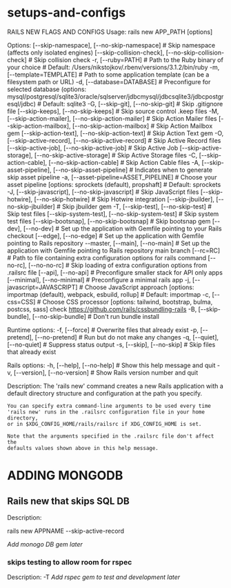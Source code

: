 # setups-and-configs

RAILS NEW FLAGS AND CONFIGS
Usage:
  rails new APP_PATH [options]

Options:
            [--skip-namespace], [--no-skip-namespace]              # Skip namespace (affects only isolated engines)
            [--skip-collision-check], [--no-skip-collision-check]  # Skip collision check
  -r,       [--ruby=PATH]                                          # Path to the Ruby binary of your choice
                                                                   # Default: /Users/nikstojkov/.rbenv/versions/3.1.2/bin/ruby
  -m,       [--template=TEMPLATE]                                  # Path to some application template (can be a filesystem path or URL)
  -d,       [--database=DATABASE]                                  # Preconfigure for selected database (options: mysql/postgresql/sqlite3/oracle/sqlserver/jdbcmysql/jdbcsqlite3/jdbcpostgresql/jdbc)
                                                                   # Default: sqlite3
  -G,       [--skip-git], [--no-skip-git]                          # Skip .gitignore file
            [--skip-keeps], [--no-skip-keeps]                      # Skip source control .keep files
  -M,       [--skip-action-mailer], [--no-skip-action-mailer]      # Skip Action Mailer files
            [--skip-action-mailbox], [--no-skip-action-mailbox]    # Skip Action Mailbox gem
            [--skip-action-text], [--no-skip-action-text]          # Skip Action Text gem
  -O,       [--skip-active-record], [--no-skip-active-record]      # Skip Active Record files
            [--skip-active-job], [--no-skip-active-job]            # Skip Active Job
            [--skip-active-storage], [--no-skip-active-storage]    # Skip Active Storage files
  -C,       [--skip-action-cable], [--no-skip-action-cable]        # Skip Action Cable files
  -A,       [--skip-asset-pipeline], [--no-skip-asset-pipeline]    # Indicates when to generate skip asset pipeline
  -a,       [--asset-pipeline=ASSET_PIPELINE]                      # Choose your asset pipeline [options: sprockets (default), propshaft]
                                                                   # Default: sprockets
  -J,       [--skip-javascript], [--no-skip-javascript]            # Skip JavaScript files
            [--skip-hotwire], [--no-skip-hotwire]                  # Skip Hotwire integration
            [--skip-jbuilder], [--no-skip-jbuilder]                # Skip jbuilder gem
  -T,       [--skip-test], [--no-skip-test]                        # Skip test files
            [--skip-system-test], [--no-skip-system-test]          # Skip system test files
            [--skip-bootsnap], [--no-skip-bootsnap]                # Skip bootsnap gem
            [--dev], [--no-dev]                                    # Set up the application with Gemfile pointing to your Rails checkout
            [--edge], [--no-edge]                                  # Set up the application with Gemfile pointing to Rails repository
  --master, [--main], [--no-main]                                  # Set up the application with Gemfile pointing to Rails repository main branch
            [--rc=RC]                                              # Path to file containing extra configuration options for rails command
            [--no-rc], [--no-no-rc]                                # Skip loading of extra configuration options from .railsrc file
            [--api], [--no-api]                                    # Preconfigure smaller stack for API only apps
            [--minimal], [--no-minimal]                            # Preconfigure a minimal rails app
  -j,       [--javascript=JAVASCRIPT]                              # Choose JavaScript approach [options: importmap (default), webpack, esbuild, rollup]
                                                                   # Default: importmap
  -c,       [--css=CSS]                                            # Choose CSS processor [options: tailwind, bootstrap, bulma, postcss, sass] check <https://github.com/rails/cssbundling-rails>
  -B,       [--skip-bundle], [--no-skip-bundle]                    # Don't run bundle install

Runtime options:
  -f, [--force]                    # Overwrite files that already exist
  -p, [--pretend], [--no-pretend]  # Run but do not make any changes
  -q, [--quiet], [--no-quiet]      # Suppress status output
  -s, [--skip], [--no-skip]        # Skip files that already exist

Rails options:
  -h, [--help], [--no-help]        # Show this help message and quit
  -v, [--version], [--no-version]  # Show Rails version number and quit

Description:
    The 'rails new' command creates a new Rails application with a default
    directory structure and configuration at the path you specify.

    You can specify extra command-line arguments to be used every time
    'rails new' runs in the .railsrc configuration file in your home directory,
    or in $XDG_CONFIG_HOME/rails/railsrc if XDG_CONFIG_HOME is set.

    Note that the arguments specified in the .railsrc file don't affect the
    defaults values shown above in this help message.

<h1>ADDING MONGODB</h1>

<h2> Rails new that skips SQL DB </h2>
Description:
  <p>rails new APPNAME --skip-active-record</p>
<i>Add monogo DB gem later</i>
<h3>skips testing to allow room for rspec</h3>
Description:
  -T
<i>Add rspec gem to test and development later</i>
